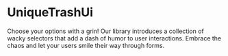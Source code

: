 # UniqueTrashUi
Choose your options with a grin! Our library introduces a collection of wacky selectors that add a dash of humor to user interactions. Embrace the chaos and let your users smile their way through forms.

